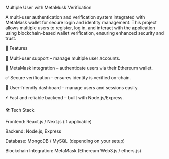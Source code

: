 Multiple User with MetaMusk Verification

A multi-user authentication and verification system integrated with MetaMask wallet for secure login and identity management.
This project allows multiple users to register, log in, and interact with the application using blockchain-based wallet verification, ensuring enhanced security and trust.

🚀 Features

🔐 Multi-user support – manage multiple user accounts.

🦊 MetaMask integration – authenticate users via their Ethereum wallet.

✅ Secure verification – ensures identity is verified on-chain.

📂 User-friendly dashboard – manage users and sessions easily.

⚡ Fast and reliable backend – built with Node.js/Express.

🛠️ Tech Stack

Frontend: React.js / Next.js (if applicable)

Backend: Node.js, Express

Database: MongoDB / MySQL (depending on your setup)

Blockchain Integration: MetaMask (Ethereum Web3.js / ethers.js)

